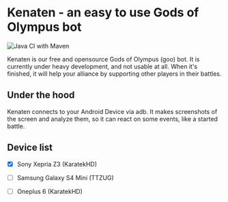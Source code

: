 # Kenaten - an easy to use Gods of Olympus bot

![Java CI with Maven](https://github.com/KaratekHD/Kenaten/workflows/Java%20CI%20with%20Maven/badge.svg)

Kenaten is our free and opensource Gods of Olympus (goo) bot. It is currently under heavy development,
and not usable at all. When it's finished, it will help your alliance by supporting other players in their battles.

## Under the hood
Kenaten connects to your Android Device via adb. It makes 
screenshots of the screen and analyze them, so it can react on some events, like a started battle.

## Device list
* [x] Sony Xepria Z3 (KaratekHD)
* [ ] Samsung Galaxy S4 Mini (TTZUG)
* [ ] Oneplus 6 (KaratekHD)

